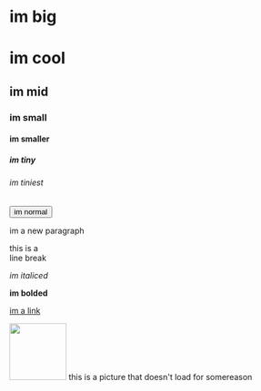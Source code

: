 # im big
<h1>im cool</h1>
<h2>im mid</h2>
<h3>im small</h3>
<h4>im smaller</h4>
<h5>im tiny</h5>
<h6>im tiniest</h6>
<button>im normal</button>
<p>im a new paragraph</p>
this is a <br> line break 
<p><em>im italiced</em></p>
<strong>im bolded</strong>
<p><a href= "https://youtube.com">im a link</a></p>
<img src= "https://jumpshare.com/s/Pw2OYRfoFDsyEU5kjIIW" width="100" height="100"> this is a picture that doesn't load for somereason
